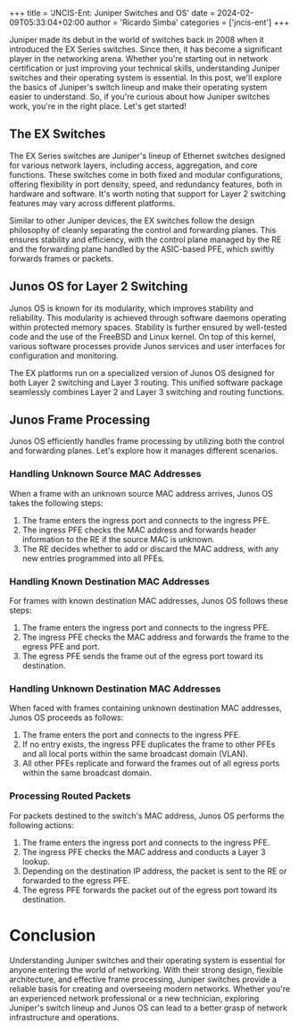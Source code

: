 +++
title = 'JNCIS-Ent: Juniper Switches and OS'
date = 2024-02-09T05:33:04+02:00
author = 'Ricardo Simba'
categories = ['jncis-ent']
+++

Juniper made its debut in the world of switches back in 2008 when it introduced the EX Series switches. Since then, it has become a significant player in the networking arena. Whether you're starting out in network certification or just improving your technical skills, understanding Juniper switches and their operating system is essential. In this post, we'll explore the basics of Juniper's switch lineup and make their operating system easier to understand. So, if you're curious about how Juniper switches work, you're in the right place. Let's get started!

## The EX Switches
The EX Series switches are Juniper's lineup of Ethernet switches designed for various network layers, including access, aggregation, and core functions. These switches come in both fixed and modular configurations, offering flexibility in port density, speed, and redundancy features, both in hardware and software. It's worth noting that support for Layer 2 switching features may vary across different platforms.

Similar to other Juniper devices, the EX switches follow the design philosophy of cleanly separating the control and forwarding planes. This ensures stability and efficiency, with the control plane managed by the RE and the forwarding plane handled by the ASIC-based PFE, which swiftly forwards frames or packets.

## Junos OS for Layer 2 Switching
Junos OS is known for its modularity, which improves stability and reliability. This modularity is achieved through software daemons operating within protected memory spaces. Stability is further ensured by well-tested code and the use of the FreeBSD and Linux kernel. On top of this kernel, various software processes provide Junos services and user interfaces for configuration and monitoring.

The EX platforms run on a specialized version of Junos OS designed for both Layer 2 switching and Layer 3 routing. This unified software package seamlessly combines Layer 2 and Layer 3 switching and routing functions.

## Junos Frame Processing
Junos OS efficiently handles frame processing by utilizing both the control and forwarding planes. Let's explore how it manages different scenarios.

### Handling Unknown Source MAC Addresses
When a frame with an unknown source MAC address arrives, Junos OS takes the following steps:
1. The frame enters the ingress port and connects to the ingress PFE.
2. The ingress PFE checks the MAC address and forwards header information to the RE if the source MAC is unknown.
3. The RE decides whether to add or discard the MAC address, with any new entries programmed into all PFEs.

### Handling Known Destination MAC Addresses
For frames with known destination MAC addresses, Junos OS follows these steps:
1. The frame enters the ingress port and connects to the ingress PFE.
2. The ingress PFE checks the MAC address and forwards the frame to the egress PFE and port.
3. The egress PFE sends the frame out of the egress port toward its destination.

### Handling Unknown Destination MAC Addresses
When faced with frames containing unknown destination MAC addresses, Junos OS proceeds as follows:
1. The frame enters the port and connects to the ingress PFE.
2. If no entry exists, the ingress PFE duplicates the frame to other PFEs and all local ports within the same broadcast domain (VLAN).
3. All other PFEs replicate and forward the frames out of all egress ports within the same broadcast domain.

### Processing Routed Packets
For packets destined to the switch's MAC address, Junos OS performs the following actions:
1. The frame enters the ingress port and connects to the ingress PFE.
2. The ingress PFE checks the MAC address and conducts a Layer 3 lookup.
3. Depending on the destination IP address, the packet is sent to the RE or forwarded to the egress PFE.
4. The egress PFE forwards the packet out of the egress port toward its destination.

# Conclusion
Understanding Juniper switches and their operating system is essential for anyone entering the world of networking. With their strong design, flexible architecture, and effective frame processing, Juniper switches provide a reliable basis for creating and overseeing modern networks. Whether you're an experienced network professional or a new technician, exploring Juniper's switch lineup and Junos OS can lead to a better grasp of network infrastructure and operations.
